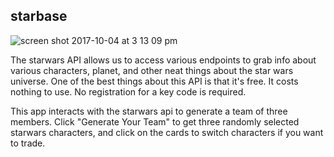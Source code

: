 ## starbase

![screen shot 2017-10-04 at 3 13 09 pm](https://user-images.githubusercontent.com/28164171/31200474-5111229e-a918-11e7-8cc9-966dcd77200b.png)

The starwars API allows us to access various endpoints to grab info about various characters, planet, and other neat things about the star wars universe. One of the best things about this API is that it's free. It costs nothing to use. No registration for a key code is required.

This app interacts with the starwars api to generate a team of three members. Click "Generate Your Team" to get three randomly selected starwars characters, and click on the cards to switch characters if you want to trade. 
